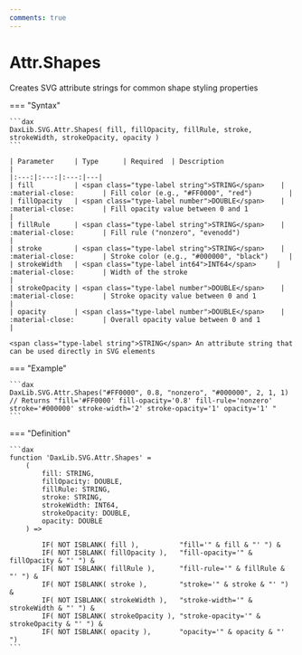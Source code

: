 ```yaml
---
comments: true
---
```


# Attr.Shapes

Creates SVG attribute strings for common shape styling properties

=== "Syntax"

    ```dax
    DaxLib.SVG.Attr.Shapes( fill, fillOpacity, fillRule, stroke, strokeWidth, strokeOpacity, opacity )
    ```

    | Parameter     | Type      | Required  | Description                                   |
    |:---:|:---:|:---:|---|
    | fill          | <span class="type-label string">STRING</span>    |  :material-close:       | Fill color (e.g., "#FF0000", "red")         |
    | fillOpacity   | <span class="type-label number">DOUBLE</span>    |  :material-close:       | Fill opacity value between 0 and 1            |
    | fillRule      | <span class="type-label string">STRING</span>    |  :material-close:       | Fill rule ("nonzero", "evenodd")              |
    | stroke        | <span class="type-label string">STRING</span>    |  :material-close:       | Stroke color (e.g., "#000000", "black")     |
    | strokeWidth   | <span class="type-label int64">INT64</span>     |  :material-close:       | Width of the stroke                           |
    | strokeOpacity | <span class="type-label number">DOUBLE</span>    |  :material-close:       | Stroke opacity value between 0 and 1          |
    | opacity       | <span class="type-label number">DOUBLE</span>    |  :material-close:       | Overall opacity value between 0 and 1         |

    <span class="type-label string">STRING</span> An attribute string that can be used directly in SVG elements

=== "Example"

    ```dax
    DaxLib.SVG.Attr.Shapes("#FF0000", 0.8, "nonzero", "#000000", 2, 1, 1)
    // Returns "fill='#FF0000' fill-opacity='0.8' fill-rule='nonzero' stroke='#000000' stroke-width='2' stroke-opacity='1' opacity='1' "
    ```

=== "Definition"

    ```dax
    function 'DaxLib.SVG.Attr.Shapes' = 
        (
            fill: STRING,
            fillOpacity: DOUBLE,
            fillRule: STRING,
            stroke: STRING,
            strokeWidth: INT64,
            strokeOpacity: DOUBLE,
            opacity: DOUBLE
        ) =>

            IF( NOT ISBLANK( fill ),          "fill='" & fill & "' ") &
            IF( NOT ISBLANK( fillOpacity ),   "fill-opacity='" & fillOpacity & "' ") &
            IF( NOT ISBLANK( fillRule ),      "fill-rule='" & fillRule & "' ") &
            IF( NOT ISBLANK( stroke ),        "stroke='" & stroke & "' ") &
            IF( NOT ISBLANK( strokeWidth ),   "stroke-width='" & strokeWidth & "' ") &
            IF( NOT ISBLANK( strokeOpacity ), "stroke-opacity='" & strokeOpacity & "' ") &
            IF( NOT ISBLANK( opacity ),       "opacity='" & opacity & "' ")
    ```